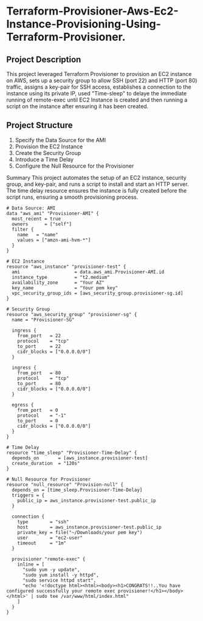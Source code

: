 # Terraform-Provisioner-Aws-Ec2-Instance-Provisioning-Using-Terraform-Provisioner.

## Project Description

This project leveraged Terraform Provisioner to provision an EC2 instance on AWS, sets up a security group to allow SSH (port 22) and HTTP (port 80) traffic, assigns a key-pair for SSH access, establishes a connection to the instance using its private IP, used "Time-sleep" to delaye the immediate running of remote-exec until EC2 Instance is created and then running a script on the instance after ensuring it has been created.

## Project Structure

1. Specify the Data Source for the AMI
2. Provision the EC2 Instance
3. Create the Security Group
4. Introduce a Time Delay
5. Configure the Null Resource for the Provisioner

Summary
This project automates the setup of an EC2 instance, security group, and key-pair, and runs a script to install and start an HTTP server. The time delay resource ensures the instance is fully created before the script runs, ensuring a smooth provisioning process.

```hcl
# Data Source: AMI
data "aws_ami" "Provisioner-AMI" {
  most_recent = true
  owners      = ["self"]
  filter {
    name   = "name"
    values = ["amzn-ami-hvm-*"]
  }
}

# EC2 Instance
resource "aws_instance" "provisioner-test" {
  ami                    = data.aws_ami.Provisioner-AMI.id
  instance_type          = "t2.medium"
  availability_zone      = "Your AZ"
  key_name               = "Your pem key"
  vpc_security_group_ids = [aws_security_group.provisioner-sg.id]
}

# Security Group
resource "aws_security_group" "provisioner-sg" {
  name = "Provisioner-SG"

  ingress {
    from_port   = 22
    protocol    = "tcp"
    to_port     = 22
    cidr_blocks = ["0.0.0.0/0"]
  }

  ingress {
    from_port   = 80
    protocol    = "tcp"
    to_port     = 80
    cidr_blocks = ["0.0.0.0/0"]
  }

  egress {
    from_port   = 0
    protocol    = "-1"
    to_port     = 0
    cidr_blocks = ["0.0.0.0/0"]
  }
}

# Time Delay
resource "time_sleep" "Provisioner-Time-Delay" {
  depends_on       = [aws_instance.provisioner-test]
  create_duration  = "120s"
}

# Null Resource for Provisioner
resource "null_resource" "Provision-null" {
  depends_on = [time_sleep.Provisioner-Time-Delay]
  triggers = {
    public_ip = aws_instance.provisioner-test.public_ip
  }

  connection {
    type        = "ssh"
    host        = aws_instance.provisioner-test.public_ip
    private_key = file("~/Downloads/your pem key")
    user        = "ec2-user"
    timeout     = "1m"
  }

  provisioner "remote-exec" {
    inline = [
      "sudo yum -y update",
      "sudo yum install -y httpd",
      "sudo service httpd start",
      "echo '<!doctype html><html><body><h1>CONGRATS!!..You have configured successfully your remote exec provisioner!</h1></body></html>' | sudo tee /var/www/html/index.html"
    ]
  }
}
